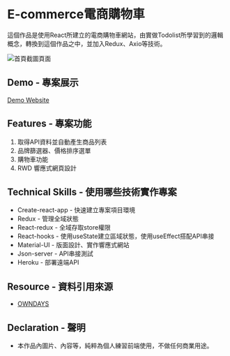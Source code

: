 # E-commerce電商購物車

這個作品是使用React所建立的電商購物車網站，由實做Todolist所學習到的邏輯概念，轉換到這個作品之中，並加入Redux、Axio等技術。

![首頁截圖頁面](https://github.com/gn00667340/react-ecommerce/blob/master/src/assets/React-Ecommerce.gif)

## Demo - 專案展示

[Demo Website](https://gn00667340.github.io/react-ecommerce/)

## Features - 專案功能

  1. 取得API資料並自動產生商品列表
  2. 品牌篩選器、價格排序選單
  3. 購物車功能
  4. RWD 響應式網頁設計

## Technical Skills - 使用哪些技術實作專案

- Create-react-app - 快速建立專案項目環境
- Redux - 管理全域狀態
- React-redux - 全域存取store權限
- React-hooks - 使用useState建立區域狀態，使用useEffect搭配API串接
- Material-UI - 版面設計、實作響應式網站
- Json-server - API串接測試
- Heroku - 部署遠端API

## Resource - 資料引用來源

- [OWNDAYS](https://www.owndays.com/tw/zh_tw)

## Declaration - 聲明

- 本作品內圖片、內容等，純粹為個人練習前端使用，不做任何商業用途。
